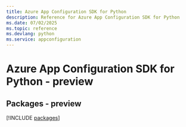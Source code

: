 ```yaml
---
title: Azure App Configuration SDK for Python
description: Reference for Azure App Configuration SDK for Python
ms.date: 07/02/2025
ms.topic: reference
ms.devlang: python
ms.service: appconfiguration
---
```

# Azure App Configuration SDK for Python - preview
## Packages - preview
[!INCLUDE [packages](app-configuration-index.md)]